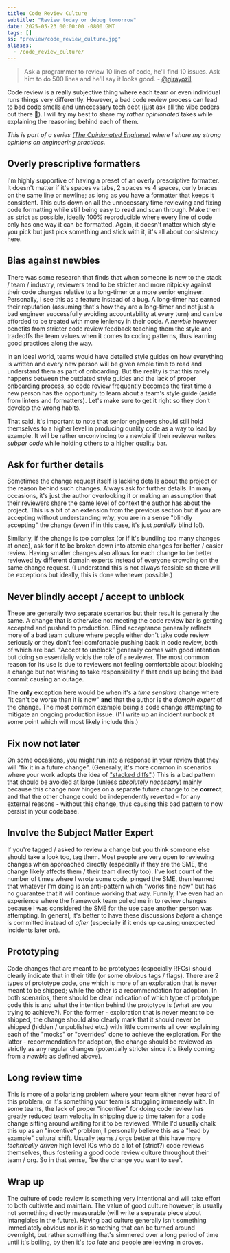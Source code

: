 ```yaml
---
title: Code Review Culture
subtitle: "Review today or debug tomorrow"
date: 2025-05-23 00:00:00 -0800 GMT
tags: []
ss: "preview/code_review_culture.jpg"
aliases:
  - /code_review_culture/
---
```


> Ask a programmer to review 10 lines of code, he'll find 10 issues. Ask him to do 500 lines and he'll say it looks good. - [@girayozil](https://x.com/girayozil/status/306836785739210752)

Code review is a really subjective thing where each team or even individual runs things very differently. However, a bad code review process can lead to bad code smells and unnecessary tech debt (just ask all the vibe coders out there 🫣). I will try my best to share my _rather opinionated_ takes while explaining the reasoning behind each of them.

_This is part of a series [(The Opinionated Engineer)](/blog/2025-05-04-the-opinionated-engineer/) where I share my strong opinions on engineering practices._

## Overly prescriptive formatters 

I'm highly supportive of having a preset of an overly prescriptive formatter. It doesn't matter if it's spaces vs tabs, 2 spaces vs 4 spaces, curly braces on the same line or newline; as long as you have a formatter that keeps it consistent. This cuts down on all the unnecessary time reviewing and fixing code formatting while still being easy to read and scan through. Make them as strict as possible, ideally 100% reproducible where every line of code only has one way it can be formatted. Again, it doesn't matter which style you pick but just pick something and stick with it, it's all about consistency here.

## Bias against newbies

There was some research that finds that when someone is new to the stack / team / industry, reviewers tend to be stricter and more nitpicky against their code changes relative to a long-timer or a more senior engineer. Personally, I see this as a feature instead of a bug. A long-timer has earned their reputation (assuming that's how they are a long-timer and not just a bad engineer successfully avoiding accountability at every turn) and can be afforded to be treated with more leniency in their code. A _newbie_ however benefits from stricter code review feedback teaching them the style and tradeoffs the team values when it comes to coding patterns, thus learning good practices along the way.

In an ideal world, teams would have detailed style guides on how everything is written and every new person will be given ample time to read and understand them as part of onboarding. But the reality is that this rarely happens between the outdated style guides and the lack of proper onboarding process, so code review frequently becomes the first time a new person has the opportunity to learn about a team's style guide (aside from linters and formatters). Let's make sure to get it right so they don't develop the wrong habits.

That said, it's important to note that senior engineers should still hold themselves to a higher level in producing quality code as a way to lead by example. It will be rather unconvincing to a newbie if their reviewer writes _subpar code_ while holding others to a higher quality bar.

## Ask for further details

Sometimes the change request itself is lacking details about the project or the reason behind such changes. Always ask for further details. In many occasions, it's just the author overlooking it or making an assumption that their reviewers share the same level of context the author has about the project. This is a bit of an extension from the previous section but if you are accepting without understanding _why_, you are in a sense "blindly accepting" the change (even if in this case, it's just _partially_ blind lol).

Similarly, if the change is too complex (or if it's bundling too many changes at once), ask for it to be broken down into atomic changes for better / easier review. Having smaller changes also allows for each change to be better reviewed by different domain experts instead of everyone crowding on the same change request. (I understand this is not always feasible so there will be exceptions but ideally, this is done whenever possible.)

## Never blindly accept / accept to unblock

These are generally two separate scenarios but their result is generally the same. A change that is otherwise not meeting the code review bar is getting accepted and pushed to production. Blind acceptance generally reflects more of a bad team culture where people either don't take code review seriously or they don't feel comfortable pushing back in code review, both of which are bad. "Accept to unblock" generally comes with good intention but doing so essentially voids the role of a reviewer. The most common reason for its use is due to reviewers not feeling comfortable about blocking a change but not wishing to take responsibility if that ends up being the bad commit causing an outage.

The **only** exception here would be when it's a _time sensitive_ change where "it can't be worse than it is now" **and** that the author is the _domain expert_ of the change. The most common example being a code change attempting to mitigate an ongoing production issue. (I'll write up an incident runbook at some point which will most likely include this.)

## Fix **now** not later

On some occasions, you might run into a response in your review that they will "fix it in a future change". (Generally, it's more common in scenarios where your work adopts the idea of ["stacked diffs"](https://graphite.dev/guides/stacked-diffs).) This is a bad pattern that should be avoided at large (unless _absolutely necessary_) mainly because this change now hinges on a separate future change to be **correct**, and that the other change could be independently reverted - for any external reasons - without this change, thus causing this bad pattern to now persist in your codebase.

## Involve the Subject Matter Expert

If you're tagged / asked to review a change but you think someone else should take a look too, tag them. Most people are very open to reviewing changes when approached directly (especially if they are the SME, the change likely affects them / their team directly too). I've lost count of the number of times where I wrote some code, pinged the SME, then learned that whatever I'm doing is an anti-pattern which "works fine now" but has no guarantee that it will continue working that way. Funnily, I've even had an experience where the framework team pulled me in to review changes because I was considered the SME for the use case another person was attempting. In general, it's better to have these discussions _before_ a change is committed instead of _after_ (especially if it ends up causing unexpected incidents later on).

## Prototyping

Code changes that are meant to be prototypes (especially RFCs) should clearly indicate that in their title (or some obvious tags / flags). There are 2 types of prototype code, one which is more of an exploration that is never meant to be shipped; while the other is a recommendation for adoption. In both scenarios, there should be clear indication of which type of prototype code this is and what the intention behind the prototype is (what are you trying to achieve?). For the former - exploration that is never meant to be shipped, the change should also clearly mark that it should never be shipped (hidden / unpublished etc.) with little comments all over explaining each of the "mocks" or "overrides" done to achieve the exploration. For the latter - recommendation for adoption, the change should be reviewed as strictly as any regular changes (potentially stricter since it's likely coming from a _newbie_ as defined above).

## Long review time

This is more of a polarizing problem where your team either never heard of this problem, or it's something your team is struggling immensely with. In some teams, the lack of proper "incentive" for doing code review has greatly reduced team velocity in shipping due to time taken for a code change sitting around waiting for it to be reviewed. While I'd usually chalk this up as an "incentive" problem, I personally believe this as a "lead by example" cultural shift. Usually teams / orgs better at this have more _technically driven_ high level ICs who do a lot of (strict?) code reviews themselves, thus fostering a good code review culture throughout their team / org. So in that sense, "be the change you want to see".

## Wrap up

The culture of code review is something very intentional and will take effort to both cultivate and maintain. The value of good culture however, is usually not something directly measurable (will write a separate piece about intangibles in the future). Having bad culture generally isn't something immediately obvious nor is it something that can be turned around overnight, but rather something that's simmered over a long period of time until it's boiling, by then it's _too late_ and people are leaving in droves.